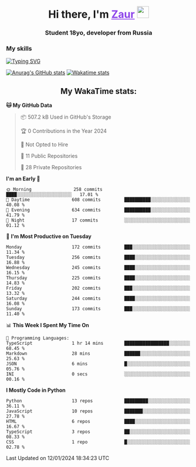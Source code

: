 <h1 align="center">
    Hi there, I'm 
    <a href="https://t.me/skyguy" target="_blank" style="color: #8C43EA">Zaur</a>
    <img src="https://github.com/blackcater/blackcater/raw/main/images/Hi.gif" height="32">
</h1>

<h3 align="center">
    Student 18yo, developer from Russia
</h3>  

### **My skills**
[![Typing SVG](https://readme-typing-svg.herokuapp.com?font=Oxanium&duration=3000&pause=1500&color=8C43EA&height=30&lines=Python:+FastAPI,+Flask,+Aiogram,+Telethon;SQL:+PostgreSQL,+SQLite;JavaScript/TypeScript:+React.js;HTML+(PUG),+CSS+(SCSS))](https://git.io/typing-svg)

[![Anurag's GitHub stats](https://github-readme-stats.vercel.app/api?username=mrskyguy&hide_title=true&count_private=true&show_icons=true&title_color=8C43EA&icon_color=BE57EA&bg_color=30,191919,341b56&text_color=B1B1B1&border_radius=10&hide_border=true)](https://github.com/anuraghazra/github-readme-stats)
[![Wakatime stats](https://github-readme-stats.vercel.app/api/wakatime?username=skyguy&hide_title=true&show_icons=true&title_color=8C43EA&icon_color=BE57EA&bg_color=30,191919,341b56&text_color=B1B1B1&border_radius=10&hide_border=true)](https://github.com/anuraghazra/github-readme-stats)


<h2 align="center"> My WakaTime stats: </h2>

<!--START_SECTION:waka-->
**🐱 My GitHub Data** 

> 📦 507.2 kB Used in GitHub's Storage 
 > 
> 🏆 0 Contributions in the Year 2024
 > 
> 🚫 Not Opted to Hire
 > 
> 📜 11 Public Repositories 
 > 
> 🔑 28 Private Repositories 
 > 
**I'm an Early 🐤** 

```text
🌞 Morning                258 commits         ████░░░░░░░░░░░░░░░░░░░░░   17.01 % 
🌆 Daytime                608 commits         ██████████░░░░░░░░░░░░░░░   40.08 % 
🌃 Evening                634 commits         ██████████░░░░░░░░░░░░░░░   41.79 % 
🌙 Night                  17 commits          ░░░░░░░░░░░░░░░░░░░░░░░░░   01.12 % 
```
📅 **I'm Most Productive on Tuesday** 

```text
Monday                   172 commits         ███░░░░░░░░░░░░░░░░░░░░░░   11.34 % 
Tuesday                  256 commits         ████░░░░░░░░░░░░░░░░░░░░░   16.88 % 
Wednesday                245 commits         ████░░░░░░░░░░░░░░░░░░░░░   16.15 % 
Thursday                 225 commits         ████░░░░░░░░░░░░░░░░░░░░░   14.83 % 
Friday                   202 commits         ███░░░░░░░░░░░░░░░░░░░░░░   13.32 % 
Saturday                 244 commits         ████░░░░░░░░░░░░░░░░░░░░░   16.08 % 
Sunday                   173 commits         ███░░░░░░░░░░░░░░░░░░░░░░   11.40 % 
```


📊 **This Week I Spent My Time On** 

```text
💬 Programming Languages: 
TypeScript               1 hr 14 mins        █████████████████░░░░░░░░   68.45 % 
Markdown                 28 mins             ██████░░░░░░░░░░░░░░░░░░░   25.63 % 
JSON                     6 mins              █░░░░░░░░░░░░░░░░░░░░░░░░   05.76 % 
INI                      0 secs              ░░░░░░░░░░░░░░░░░░░░░░░░░   00.16 % 
```

**I Mostly Code in Python** 

```text
Python                   13 repos            █████████░░░░░░░░░░░░░░░░   36.11 % 
JavaScript               10 repos            ███████░░░░░░░░░░░░░░░░░░   27.78 % 
HTML                     6 repos             ████░░░░░░░░░░░░░░░░░░░░░   16.67 % 
TypeScript               3 repos             ██░░░░░░░░░░░░░░░░░░░░░░░   08.33 % 
CSS                      1 repo              █░░░░░░░░░░░░░░░░░░░░░░░░   02.78 % 
```




 Last Updated on 12/01/2024 18:34:23 UTC
<!--END_SECTION:waka-->
